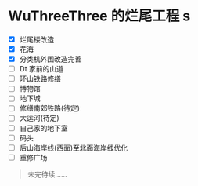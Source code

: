 # WuThreeThree 的烂尾工程 s

-   [x] 烂尾楼改造
-   [x] 花海
-   [x] 分类机外围改造完善
-   [ ] Dt 家前的山道
-   [ ] 环山铁路修缮
-   [ ] 博物馆
-   [ ] 地下城
-   [ ] 修缮南郊铁路(待定)
-   [ ] 大运河(待定)
-   [ ] 自己家的地下室
-   [ ] 码头
-   [ ] 后山海岸线(西面)至北面海岸线优化
-   [ ] 重修广场

> 未完待续……
